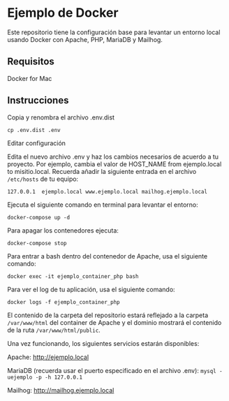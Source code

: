 # Ejemplo de Docker

Este repositorio tiene la configuración base para levantar un entorno local usando Docker con Apache, PHP, MariaDB y Mailhog.

## Requisitos
Docker for Mac

## Instrucciones

Copia y renombra el archivo .env.dist

`cp .env.dist .env`

Editar configuración

Edita el nuevo archivo .env y haz los cambios necesarios de acuerdo a tu proyecto. Por ejemplo, cambia el valor de HOST_NAME from ejemplo.local to misitio.local. Recuerda añadir la siguiente entrada en el archivo `/etc/hosts` de tu equipo:

`127.0.0.1	ejemplo.local www.ejemplo.local mailhog.ejemplo.local`

Ejecuta el siguiente comando en terminal para levantar el entorno:

`docker-compose up -d`

Para apagar los contenedores ejecuta:

`docker-compose stop`

Para entrar a bash dentro del contenedor de Apache, usa el siguiente comando:

`docker exec -it ejemplo_container_php bash`

Para ver el log de tu aplicación, usa el siguiente comando:

`docker logs -f ejemplo_container_php`

El contenido de la carpeta del repositorio estará reflejado a la carpeta `/var/www/html` del container de Apache y el dominio mostrará el contenido de la ruta `/var/www/html/public`.

Una vez funcionando, los siguientes servicios estarán disponibles:

Apache:
http://ejemplo.local

MariaDB (recuerda usar el puerto especificado en el archivo .env):
`mysql -uejemplo -p -h 127.0.0.1`

Mailhog:
http://mailhog.ejemplo.local
